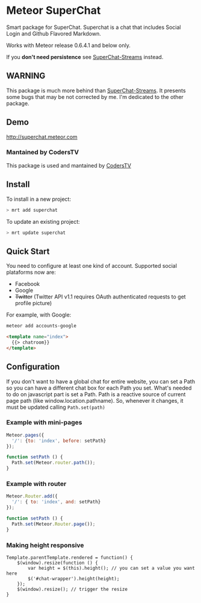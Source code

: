 Meteor SuperChat
================

Smart package for SuperChat. Superchat is a chat that includes Social Login and Github Flavored Markdown.

Works with Meteor release 0.6.4.1 and below only.

If you **don't need persistence** see [SuperChat-Streams](https://github.com/gabrielhpugliese/meteor_superchat_streams) instead.

## WARNING

This package is much more behind than [SuperChat-Streams](https://github.com/gabrielhpugliese/meteor_superchat_streams).
It presents some bugs that may be not corrected by me. I'm dedicated to the other package.

## Demo

http://superchat.meteor.com

### Mantained by CodersTV

This package is used and mantained by [CodersTV](http://coderstv.com)

## Install

To install in a new project:
```bash
> mrt add superchat
```

To update an existing project:
```bash
> mrt update superchat
```

## Quick Start

You need to configure at least one kind of account. Supported social plataforms now are:
* Facebook
* Google
* ~~Twitter~~ (Twitter API v1.1 requires OAuth authenticated requests to
  get profile picture)

For example, with Google:

```bash
meteor add accounts-google
```

```html
<template name="index">
  {{> chatroom}}
</template>
```

## Configuration

If you don't want to have a global chat for entire website, you can set a Path so you can have a different chat box for each Path you set.
What's needed to do on javascript part is set a Path. Path is a reactive source of current page path (like window.location.pathname).
So, whenever it changes, it must be updated calling ```Path.set(path)```

### Example with mini-pages
```javascript
Meteor.pages({
  '/': {to: 'index', before: setPath}
});

function setPath () {
  Path.set(Meteor.router.path());
}
```

### Example with router
```javascript
Meteor.Router.add({
  '/': { to: 'index', and: setPath}
});

function setPath () {
  Path.set(Meteor.Router.page());
}
```

### Making height responsive
```
Template.parentTemplate.rendered = function() {
	$(window).resize(function () {
		var height = $(this).height(); // you can set a value you want here
		$('#chat-wrapper').height(height);
	});
	$(window).resize(); // trigger the resize
}
```
